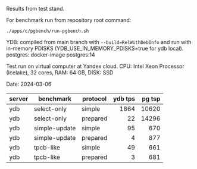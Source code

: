 Results from test stand.

For benchmark run from repository root command:
```
./apps/c/pgbench/run-pgbench.sh
```

YDB: compiled from main branch with `--build=RelWithDebInfo` and run with in-memory PDISKS (YDB_USE_IN_MEMORY_PDISKS=true for ydb local).
postgres: docker-image postgres:14

Test run on virtual computer at Yandex cloud. CPU: Intel Xeon Processor (Icelake), 32 cores, RAM: 64 GB, DISK: SSD

Date: 2024-03-06

| server | benchmark     | protocol | ydb tps | pg tsp |
| ------ | ------------- | -------- | ------: | -----: |
| ydb    | select-only   | simple   |    1864 |  10620 |
| ydb    | select-only   | prepared |      22 |  14296 |
| ydb    | simple-update | simple   |      95 |    670 |
| ydb    | simple-update | prepared |       4 |    877 |
| ydb    | tpcb-like     | simple   |      49 |    661 |
| ydb    | tpcb-like     | prepared |       3 |    681 |

